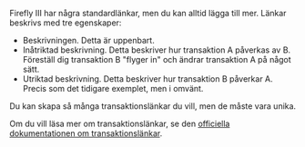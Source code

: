 Firefly III har några standardlänkar, men du kan alltid lägga till mer. Länkar beskrivs med tre egenskaper:

* Beskrivningen. Detta är uppenbart.
* Inåtriktad beskrivning. Detta beskriver hur transaktion A påverkas av B. Föreställ dig transaktion B "flyger in" och ändrar transaktion A på något sätt.
* Utriktad beskrivning. Detta beskriver hur transaktion B påverkar A. Precis som det tidigare exemplet, men i omvänt.

Du kan skapa så många transaktionslänkar du vill, men de måste vara unika.

Om du vill läsa mer om transaktionslänkar, se den [officiella dokumentationen om transaktionslänkar](https://docs.firefly-iii.org/advanced-concepts/links).